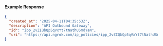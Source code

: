 <!-- Code generated for API Clients. DO NOT EDIT. -->
#### Example Response
```json
{
  "created_at": "2025-04-11T04:35:53Z",
  "description": "API Outbound Gateway",
  "id": "ipp_2vZIQbQp5qVxYt7tNathUSmdYaN",
  "uri": "https://api.ngrok.com/ip_policies/ipp_2vZIQbQp5qVxYt7tNathUSmdYaN"
}
